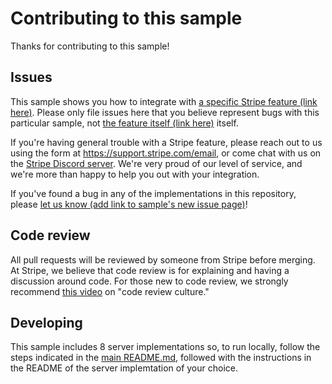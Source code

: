 # Contributing to this sample

Thanks for contributing to this sample!

## Issues

This sample shows you how to integrate with [a specific Stripe feature (link here)](). Please only file issues here that you believe represent bugs with this particular sample, not [the feature itself (link here)]() itself.

If you're having general trouble with a Stripe feature, please reach out to us using the form at <https://support.stripe.com/email>, or come chat with us on the [Stripe Discord server](https://discord.com/invite/rujnsbxrqn). We're very proud of our level of service, and we're more than happy to help you out with your integration.

If you've found a bug in any of the implementations in this repository, please [let us know (add link to sample's new issue page)]()!

## Code review

All pull requests will be reviewed by someone from Stripe before merging. At
Stripe, we believe that code review is for explaining and having a discussion
around code. For those new to code review, we strongly recommend [this
video](https://www.youtube.com/watch?v=pjjmw9trb7s) on "code review culture."

## Developing

This sample includes 8 server implementations so, to run locally, follow the steps indicated in the [main README.md](README.md#how-to-run-locally), followed with the instructions in the README of the server implemtation of your choice.
